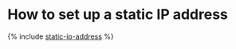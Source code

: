 # How to set up a static IP address

{% include [static-ip-address](../../functions/how-to/static-ip-address.md) %}
